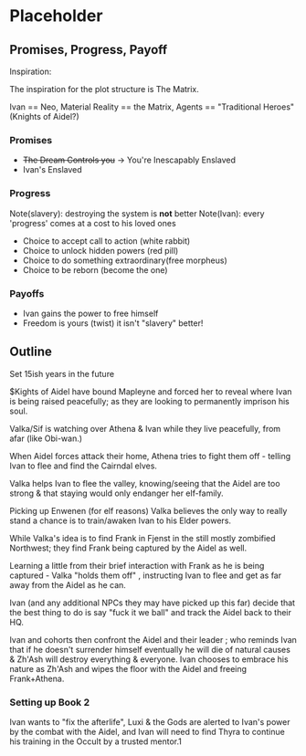 # Placeholder
## Promises, Progress, Payoff 

Inspiration: 

The inspiration for the plot structure is The Matrix. 

Ivan == Neo, 
Material Reality == the Matrix, 
Agents == "Traditional Heroes" (Knights of Aidel?)


### Promises
- ~~The Dream Controls you~~ -> You're Inescapably Enslaved 
- Ivan's Enslaved

### Progress
Note(slavery): destroying the system is **not** better
Note(Ivan): every 'progress' comes at a cost to his loved ones

- Choice to accept call to action (white rabbit)
- Choice to unlock hidden powers (red pill)
- Choice to do something extraordinary(free morpheus)
- Choice to be reborn (become the one)


### Payoffs 
- Ivan gains the power to free himself
- Freedom is yours (twist) it isn't "slavery" better! 


## Outline

Set 15ish years in the future 

$Kights of Aidel have bound Mapleyne and forced her to reveal where Ivan is being raised peacefully; as they are looking to permanently imprison his soul.

 Valka/Sif is watching over Athena & Ivan while they live peacefully, from afar (like Obi-wan.) 

When Aidel forces attack their home, Athena tries to fight them off - telling Ivan to flee and find the Cairndal elves. 

Valka helps Ivan to flee the valley, knowing/seeing that the Aidel are too strong & that staying would only endanger her elf-family. 

Picking up Enwenen (for elf reasons) Valka believes the only way to really stand a chance is to train/awaken Ivan to his Elder powers. 

While Valka's idea is to find Frank in Fjenst in the still mostly zombified Northwest; they find Frank being captured by the Aidel as well. 

Learning a little from their brief interaction with Frank as he is being captured - Valka "holds them off" , instructing Ivan to flee and get as far away from the Aidel as he can. 

Ivan (and any additional NPCs they may have picked up this far) decide that the best thing to do is say "fuck it we ball" and track the Aidel back to their HQ. 

Ivan and cohorts then confront the Aidel and their leader ; who reminds Ivan that if he doesn't surrender himself eventually he will die of natural causes & Zh'Ash will destroy everything & everyone. Ivan chooses to embrace his nature as Zh'Ash and wipes the floor with the Aidel and freeing Frank+Athena. 

### Setting up Book 2

Ivan wants to "fix the afterlife", Luxi & the Gods are alerted to Ivan's power by the combat with the Aidel, and Ivan will need to find Thyra to continue his training in the Occult by a trusted mentor.1
